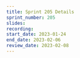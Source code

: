 ```yaml
---
title: Sprint 205 Details
sprint_number: 205
slides:
recording:
start_date: 2023-01-24
end_date: 2023-02-06
review_date: 2023-02-08
---
```

